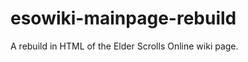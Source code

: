 esowiki-mainpage-rebuild
========================

A rebuild in HTML of the Elder Scrolls Online wiki page.
